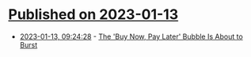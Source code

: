 # [Published on 2023-01-13](index.md)

* [2023-01-13, 09:24:28](https://news.ycombinator.com/item?id=34365609) - [The 'Buy Now, Pay Later' Bubble Is About to Burst](https://www.theatlantic.com/culture/archive/2023/01/buy-now-pay-later-affirm-afterpay-credit-card-debt/672686/)
